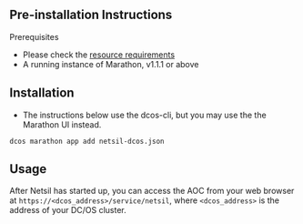 ## Pre-installation Instructions
Prerequisites
* Please check the [resource requirements](https://github.com/netsil/manifests#prerequisites)
* A running instance of Marathon, v1.1.1 or above

## Installation
* The instructions below use the dcos-cli, but you may use the the Marathon UI instead.
    
```
dcos marathon app add netsil-dcos.json
```

## Usage
After Netsil has started up, you can access the AOC from your web browser at `https://<dcos_address>/service/netsil`, where `<dcos_address>` is the address of your DC/OS cluster.
